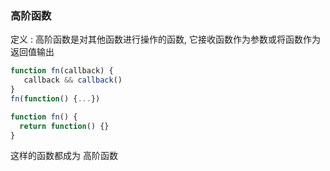 ### 高阶函数

 定义 : 高阶函数是对其他函数进行操作的函数, 它接收函数作为参数或将函数作为返回值输出
 
 ```js
 function fn(callback) {
    callback && callback()
 }
 fn(function() {...})
 ```

```js
function fn() {
  return function() {}
}
```

这样的函数都成为 高阶函数









































